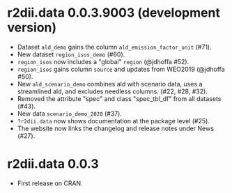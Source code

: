 # r2dii.data 0.0.3.9003 (development version)

* Dataset `ald_demo` gains the column `ald_emission_factor_unit` (#71).
* New dataset `region_isos_demo` (#60).
* `region_isos` now includes a "global" `region` (@jdhoffa #52).
* `region_isos` gains column `source` and updates from WEO2019 (@jdhoffa #50).
* New `ald_scenario_demo` combines ald with scenario data, uses a streamlined ald, and excludes needless columns. (#22, #28, #32). 
* Removed the attribute "spec" and class "spec_tbl_df" from all datasets (#43).
* New data `scenario_demo_2020` (#37).
* `?r2dii.data` now shows documentation at the package level (#25).
* The website now links the changelog and release notes under News (#27).

# r2dii.data 0.0.3

* First release on CRAN.
